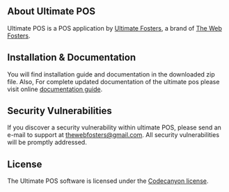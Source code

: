 
## About Ultimate POS

Ultimate POS is a POS application by [Ultimate Fosters](http://ultimatefosters.com), a brand of [The Web Fosters](http://thewebfosters.com).

## Installation & Documentation
You will find installation guide and documentation in the downloaded zip file.
Also, For complete updated documentation of the ultimate pos please visit online [documentation guide](http://ultimatefosters.com/ultimate-pos/).

## Security Vulnerabilities

If you discover a security vulnerability within ultimate POS, please send an e-mail to support at thewebfosters@gmail.com. All security vulnerabilities will be promptly addressed.

## License

The Ultimate POS software is licensed under the [Codecanyon license](https://codecanyon.net/licenses/standard).
